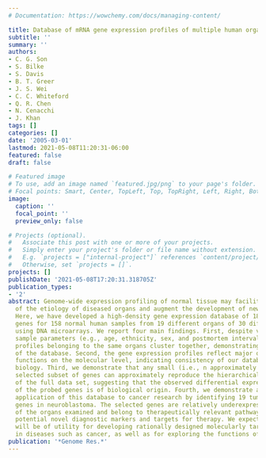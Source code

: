 ```yaml
---
# Documentation: https://wowchemy.com/docs/managing-content/

title: Database of mRNA gene expression profiles of multiple human organs
subtitle: ''
summary: ''
authors:
- C. G. Son
- S. Bilke
- S. Davis
- B. T. Greer
- J. S. Wei
- C. C. Whiteford
- Q. R. Chen
- N. Cenacchi
- J. Khan
tags: []
categories: []
date: '2005-03-01'
lastmod: 2021-05-08T11:20:31-06:00
featured: false
draft: false

# Featured image
# To use, add an image named `featured.jpg/png` to your page's folder.
# Focal points: Smart, Center, TopLeft, Top, TopRight, Left, Right, BottomLeft, Bottom, BottomRight.
image:
  caption: ''
  focal_point: ''
  preview_only: false

# Projects (optional).
#   Associate this post with one or more of your projects.
#   Simply enter your project's folder or file name without extension.
#   E.g. `projects = ["internal-project"]` references `content/project/deep-learning/index.md`.
#   Otherwise, set `projects = []`.
projects: []
publishDate: '2021-05-08T17:20:31.318705Z'
publication_types:
- '2'
abstract: Genome-wide expression profiling of normal tissue may facilitate our understanding
  of the etiology of diseased organs and augment the development of new targeted therapeutics.
  Here, we have developed a high-density gene expression database of 18,927 unique
  genes for 158 normal human samples from 19 different organs of 30 different individuals
  using DNA microarrays. We report four main findings. First, despite very diverse
  sample parameters (e.g., age, ethnicity, sex, and postmortem interval), the expression
  profiles belonging to the same organs cluster together, demonstrating internal stability
  of the database. Second, the gene expression profiles reflect major organ-specific
  functions on the molecular level, indicating consistency of our database with known
  biology. Third, we demonstrate that any small (i.e., n approximately 100), randomly
  selected subset of genes can approximately reproduce the hierarchical clustering
  of the full data set, suggesting that the observed differential expression of >90%
  of the probed genes is of biological origin. Fourth, we demonstrate a potential
  application of this database to cancer research by identifying 19 tumor-specific
  genes in neuroblastoma. The selected genes are relatively underexpressed in all
  of the organs examined and belong to therapeutically relevant pathways, making them
  potential novel diagnostic markers and targets for therapy. We expect this database
  will be of utility for developing rationally designed molecularly targeted therapeutics
  in diseases such as cancer, as well as for exploring the functions of genes.
publication: '*Genome Res.*'
---
```


